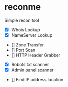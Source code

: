 # reconme
Simple recon tool

- [x] Whois Lookup
- [x] NameServer Lookup
- [] Zone Transfer
- [] Port Scan
- [] HTTP Header Grabber
- [x] Robots.txt scanner
- [x] Admin panel scanner
- [] Find IP address location
